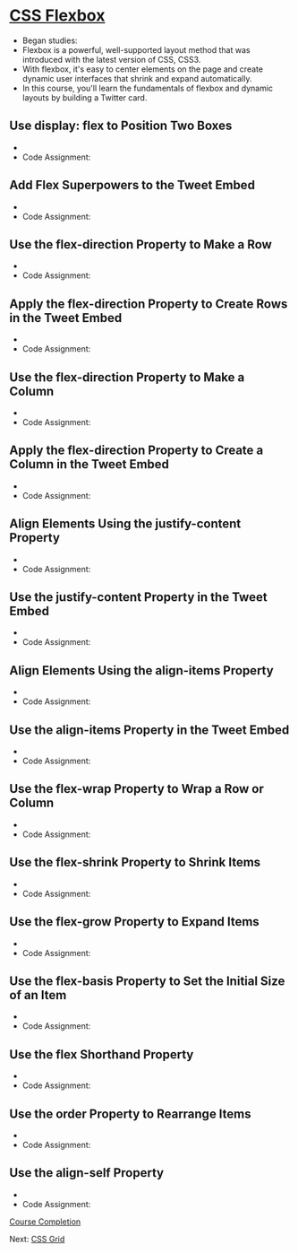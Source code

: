 # [CSS Flexbox](https://www.freecodecamp.org/learn/responsive-web-design/#css-flexbox)
* Began studies: 
* Flexbox is a powerful, well-supported layout method that was introduced with the latest version of CSS, CSS3. 
* With flexbox, it's easy to center elements on the page and create dynamic user interfaces that shrink and expand automatically.
* In this course, you'll learn the fundamentals of flexbox and dynamic layouts by building a Twitter card.

## Use display: flex to Position Two Boxes
* 
* Code Assignment: 

## Add Flex Superpowers to the Tweet Embed
* 
* Code Assignment: 

## Use the flex-direction Property to Make a Row
* 
* Code Assignment: 

## Apply the flex-direction Property to Create Rows in the Tweet Embed
* 
* Code Assignment: 

## Use the flex-direction Property to Make a Column
* 
* Code Assignment: 

## Apply the flex-direction Property to Create a Column in the Tweet Embed
* 
* Code Assignment: 

## Align Elements Using the justify-content Property
* 
* Code Assignment: 

## Use the justify-content Property in the Tweet Embed
* 
* Code Assignment: 

## Align Elements Using the align-items Property
* 
* Code Assignment: 

## Use the align-items Property in the Tweet Embed
* 
* Code Assignment: 

## Use the flex-wrap Property to Wrap a Row or Column
* 
* Code Assignment: 

## Use the flex-shrink Property to Shrink Items
* 
* Code Assignment: 

## Use the flex-grow Property to Expand Items
* 
* Code Assignment: 

## Use the flex-basis Property to Set the Initial Size of an Item
* 
* Code Assignment: 

## Use the flex Shorthand Property
* 
* Code Assignment: 

## Use the order Property to Rearrange Items
* 
* Code Assignment: 

## Use the align-self Property
* 
* Code Assignment: 

[Course Completion](#)

Next: [CSS Grid](#)
 
